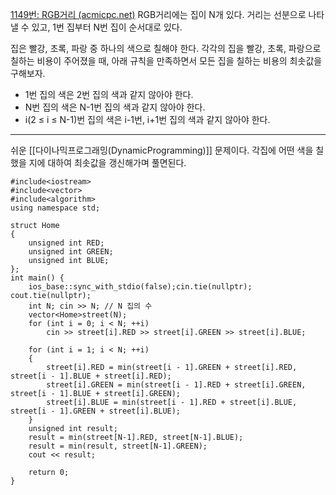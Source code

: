 [1149번: RGB거리 (acmicpc.net)](https://www.acmicpc.net/problem/1149)
RGB거리에는 집이 N개 있다. 거리는 선분으로 나타낼 수 있고, 1번 집부터 N번 집이 순서대로 있다.

집은 빨강, 초록, 파랑 중 하나의 색으로 칠해야 한다. 각각의 집을 빨강, 초록, 파랑으로 칠하는 비용이 주어졌을 때, 아래 규칙을 만족하면서 모든 집을 칠하는 비용의 최솟값을 구해보자.

- 1번 집의 색은 2번 집의 색과 같지 않아야 한다.
- N번 집의 색은 N-1번 집의 색과 같지 않아야 한다.
- i(2 ≤ i ≤ N-1)번 집의 색은 i-1번, i+1번 집의 색과 같지 않아야 한다.
-----------------------------------------------
쉬운 [[다이나믹프로그래밍(DynamicProgramming)]] 문제이다. 각집에 어떤 색을 칠했을 지에 대하여 최솟값을 갱신해가며 풀면된다.


```
#include<iostream>
#include<vector>
#include<algorithm>
using namespace std;

struct Home
{
    unsigned int RED;
    unsigned int GREEN;
    unsigned int BLUE;
};
int main() {
    ios_base::sync_with_stdio(false);cin.tie(nullptr); cout.tie(nullptr);
    int N; cin >> N; // N 집의 수
    vector<Home>street(N);
    for (int i = 0; i < N; ++i)
        cin >> street[i].RED >> street[i].GREEN >> street[i].BLUE;

    for (int i = 1; i < N; ++i)
    {
        street[i].RED = min(street[i - 1].GREEN + street[i].RED, street[i - 1].BLUE + street[i].RED);
        street[i].GREEN = min(street[i - 1].RED + street[i].GREEN, street[i - 1].BLUE + street[i].GREEN);
        street[i].BLUE = min(street[i - 1].RED + street[i].BLUE, street[i - 1].GREEN + street[i].BLUE);
    }
    unsigned int result;
    result = min(street[N-1].RED, street[N-1].BLUE);
    result = min(result, street[N-1].GREEN);
    cout << result;
   
    return 0;
}
```